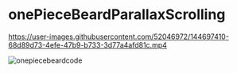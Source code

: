 # onePieceBeardParallaxScrolling

https://user-images.githubusercontent.com/52046972/144697410-68d89d73-4efe-47b9-b733-3d77a4afd81c.mp4

![onepiecebeardcode](https://user-images.githubusercontent.com/52046972/144697418-b7958244-af0e-4d22-aa27-458b0bb072cd.png)
